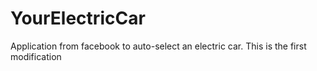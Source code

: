# YourElectricCar
Application from facebook to auto-select an electric car.
This is the first modification
